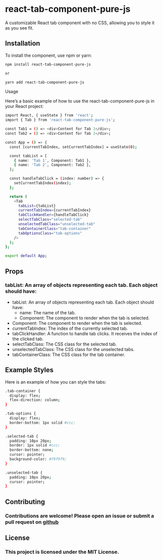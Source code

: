 # react-tab-component-pure-js

A customizable React tab component with no CSS, allowing you to style it as you see fit.

## Installation

To install the component, use npm or yarn:

```sh
npm install react-tab-component-pure-js

or

yarn add react-tab-component-pure-js
```

Usage

Here’s a basic example of how to use the react-tab-component-pure-js in your React project:

```sh
import React, { useState } from 'react';
import { Tab } from 'react-tab-component-pure-js';

const Tab1 = () => <div>Content for Tab 1</div>;
const Tab2 = () => <div>Content for Tab 2</div>;

const App = () => {
  const [currentTabIndex, setCurrentTabIndex] = useState(0);

  const tabList = [
    { name: 'Tab 1', Component: Tab1 },
    { name: 'Tab 2', Component: Tab2 },
  ];

  const handleTabClick = (index: number) => {
    setCurrentTabIndex(index);
  };

  return (
    <Tab
      tabList={tabList}
      currentTabIndex={currentTabIndex}
      tabClickHandler={handleTabClick}
      selectTabClass="selected-tab"
      unselectedTabClass="unselected-tab"
      tabContainerClass="tab-container"
      tabOptionsClass="tab-options"
    />
  );
};

export default App;


```

## Props
### tabList: An array of objects representing each tab. Each object should have:
- tabList: An array of objects representing each tab. Each object should have:
  - name: The name of the tab.
  - Component: The component to render when the tab is selected.
- Component: The component to render when the tab is selected.
- currentTabIndex: The index of the currently selected tab.
- tabClickHandler: A function to handle tab clicks. It receives the index of the clicked tab.
- selectTabClass: The CSS class for the selected tab.
- unselectedTabClass: The CSS class for the unselected tabs.
- tabContainerClass: The CSS class for the tab container.


## Example Styles

Here is an example of how you can style the tabs:
```sh
.tab-container {
  display: flex;
  flex-direction: column;
}

.tab-options {
  display: flex;
  border-bottom: 1px solid #ccc;
}

.selected-tab {
  padding: 10px 20px;
  border: 1px solid #ccc;
  border-bottom: none;
  cursor: pointer;
  background-color: #f9f9f9;
}

.unselected-tab {
  padding: 10px 20px;
  cursor: pointer;
}

```

## Contributing
### Contributions are welcome! Please open an issue or submit a pull request on [github](https://github.com/anup-agarwal/react-tab-component-pure-js)


## License
### This project is licensed under the MIT License.
